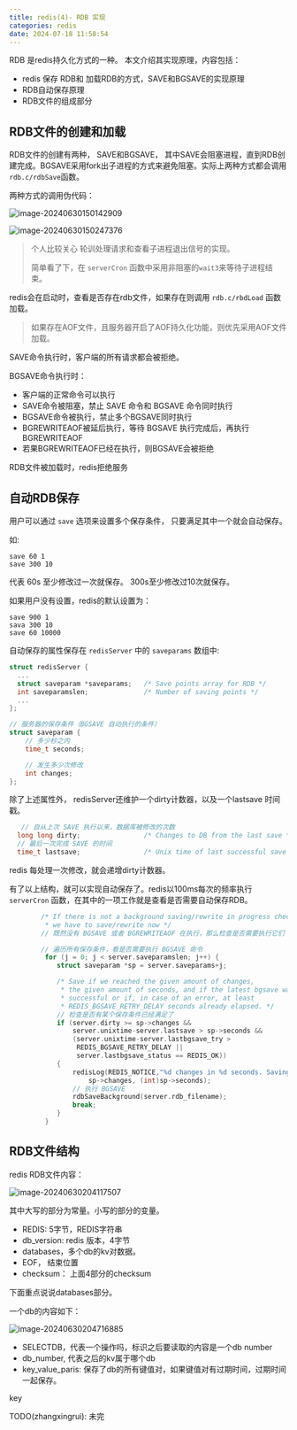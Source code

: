 ```yaml
---
title: redis(4)- RDB 实现
categories: redis
date: 2024-07-18 11:58:54
---
```


RDB 是redis持久化方式的一种。 本文介绍其实现原理，内容包括：

- redis 保存 RDB和 加载RDB的方式，SAVE和BGSAVE的实现原理
- RDB自动保存原理
- RDB文件的组成部分

<!--more-->

## RDB文件的创建和加载

RDB文件的创建有两种， SAVE和BGSAVE， 其中SAVE会阻塞进程，直到RDB创建完成。BGSAVE采用fork出子进程的方式来避免阻塞。实际上两种方式都会调用 `rdb.c/rdbSave`函数。

两种方式的调用伪代码：

![image-20240630150142909](https://ravenxrz-blog.oss-cn-chengdu.aliyuncs.com/img/oss_imgimage-20240630150142909.png)

![image-20240630150247376](https://ravenxrz-blog.oss-cn-chengdu.aliyuncs.com/img/oss_imgimage-20240630150247376.png)

> 个人比较关心 轮训处理请求和查看子进程退出信号的实现。
>
> 简单看了下，在 `serverCron` 函数中采用非阻塞的`wait3`来等待子进程结束。

redis会在启动时，查看是否存在rdb文件，如果存在则调用 `rdb.c/rbdLoad` 函数加载。

> 如果存在AOF文件，且服务器开启了AOF持久化功能，则优先采用AOF文件加载。


SAVE命令执行时，客户端的所有请求都会被拒绝。

BGSAVE命令执行时：

- 客户端的正常命令可以执行
- SAVE命令被阻塞，禁止 SAVE 命令和 BGSAVE 命令同时执行
- BGSAVE命令被执行，禁止多个BGSAVE同时执行
- BGREWRITEAOF被延后执行，等待 BGSAVE 执行完成后，再执行 BGREWRITEAOF
- 若果BGREWRITEAOF已经在执行，则BGSAVE会被拒绝

RDB文件被加载时，redis拒绝服务

## 自动RDB保存

用户可以通过 `save` 选项来设置多个保存条件， 只要满足其中一个就会自动保存。

如:

```
save 60 1
save 300 10
```

代表 60s 至少修改过一次就保存。 300s至少修改过10次就保存。

如果用户没有设置，redis的默认设置为：

```
save 900 1
sava 300 10
save 60 10000
```

自动保存的属性保存在 `redisServer` 中的 `saveparams` 数组中:

```cpp
struct redisServer {
  ...
  struct saveparam *saveparams;   /* Save points array for RDB */
  int saveparamslen;              /* Number of saving points */
  ...
};

// 服务器的保存条件（BGSAVE 自动执行的条件）
struct saveparam {
    // 多少秒之内
    time_t seconds;

    // 发生多少次修改
    int changes;
};
```

除了上述属性外， redisServer还维护一个dirty计数器，以及一个lastsave 时间戳。

```c
   // 自从上次 SAVE 执行以来，数据库被修改的次数
  long long dirty;                /* Changes to DB from the last save */
  // 最后一次完成 SAVE 的时间
  time_t lastsave;                /* Unix time of last successful save */
```

redis 每处理一次修改，就会递增dirty计数器。 

有了以上结构，就可以实现自动保存了。redis以100ms每次的频率执行 `serverCron` 函数，在其中的一项工作就是查看是否需要自动保存RDB。

```c
        /* If there is not a background saving/rewrite in progress check if
         * we have to save/rewrite now */
        // 既然没有 BGSAVE 或者 BGREWRITEAOF 在执行，那么检查是否需要执行它们

        // 遍历所有保存条件，看是否需要执行 BGSAVE 命令
         for (j = 0; j < server.saveparamslen; j++) {
            struct saveparam *sp = server.saveparams+j;

            /* Save if we reached the given amount of changes,
             * the given amount of seconds, and if the latest bgsave was
             * successful or if, in case of an error, at least
             * REDIS_BGSAVE_RETRY_DELAY seconds already elapsed. */
            // 检查是否有某个保存条件已经满足了
            if (server.dirty >= sp->changes &&
                server.unixtime-server.lastsave > sp->seconds &&
                (server.unixtime-server.lastbgsave_try >
                 REDIS_BGSAVE_RETRY_DELAY ||
                 server.lastbgsave_status == REDIS_OK))
            {
                redisLog(REDIS_NOTICE,"%d changes in %d seconds. Saving...",
                    sp->changes, (int)sp->seconds);
                // 执行 BGSAVE
                rdbSaveBackground(server.rdb_filename);
                break;
            }
         }
```

## RDB文件结构

redis RDB文件内容：

![image-20240630204117507](https://ravenxrz-blog.oss-cn-chengdu.aliyuncs.com/img/oss_imgimage-20240630204117507.png)

其中大写的部分为常量。小写的部分的变量。

- REDIS: 5字节，REDIS字符串
- db_version: redis 版本，4字节
- databases，多个db的kv对数据。
- EOF， 结束位置
- checksum： 上面4部分的checksum

下面重点说说databases部分。

一个db的内容如下：

![image-20240630204716885](https://ravenxrz-blog.oss-cn-chengdu.aliyuncs.com/img/oss_imgimage-20240630204716885.png)

- SELECTDB，代表一个操作吗，标识之后要读取的内容是一个db number
- db_number, 代表之后的kv属于哪个db
- key_value_paris: 保存了db的所有键值对，如果键值对有过期时间，过期时间一起保存。

key

TODO(zhangxingrui): 未完
